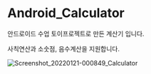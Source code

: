 # Android_Calculator
안드로이드 수업 토이프로젝트로 만든 계산기 입니다.

사칙연산과 소숫점, 음수계산을 지원합니다.

![Screenshot_20220121-000849_Calculator](https://user-images.githubusercontent.com/78532129/150365892-32f6fe0a-4739-4511-b8b2-0e5489fe2367.jpg)
